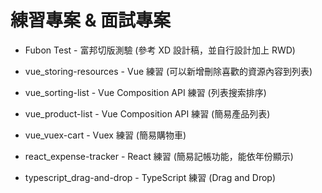 # 練習專案 & 面試專案

* Fubon Test - 富邦切版測驗 (參考 XD 設計稿，並自行設計加上 RWD)

* vue_storing-resources - Vue 練習 (可以新增刪除喜歡的資源內容到列表)

* vue_sorting-list - Vue Composition API 練習 (列表搜索排序)

* vue_product-list - Vue Composition API 練習 (簡易產品列表)

* vue_vuex-cart - Vuex 練習 (簡易購物車)

* react_expense-tracker - React 練習 (簡易記帳功能，能依年份顯示)

* typescript_drag-and-drop - TypeScript 練習 (Drag and Drop)
